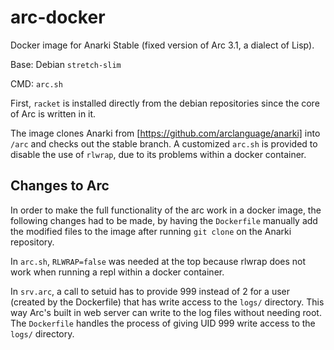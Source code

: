 # arc-docker

Docker image for Anarki Stable (fixed version of Arc 3.1, a dialect of Lisp).

Base: Debian `stretch-slim`

CMD: `arc.sh`

First, `racket` is installed directly from the debian repositories since the core of Arc is written in it.

The image clones Anarki from [https://github.com/arclanguage/anarki] into `/arc` and checks out the stable branch. A customized `arc.sh` is provided to disable the use of `rlwrap`, due to its problems within a docker container.

## Changes to Arc

In order to make the full functionality of the arc work in a docker image, the following changes had to be made, by having the `Dockerfile` manually add the modified files to the image after running `git clone` on the Anarki repository.

In `arc.sh`, `RLWRAP=false` was needed at the top because rlwrap does not work when running a repl within a docker container.

In `srv.arc`, a call to setuid has to provide 999 instead of 2 for a user (created by the Dockerfile) that has write access to the `logs/` directory. This way Arc's built in web server can write to the log files without needing root. The `Dockerfile` handles the process of giving UID 999 write access to the `logs/` directory.
